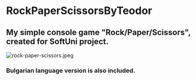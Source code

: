 # RockPaperScissorsByTeodor
## My simple console game "Rock/Paper/Scissors", created for SoftUni project.



![rock-paper-scissors.jpeg](https://prikachi.net/images/2023/09/25/rock-paper-scissors.jpeg)


### Bulgarian language version is also included.




